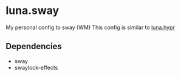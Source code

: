 # luna.sway
My personal config to sway (WM)
This config is similar to [luna.hypr](https://github.com/akyua/luna.hypr) 

## Dependencies

- sway
- swaylock-effects
